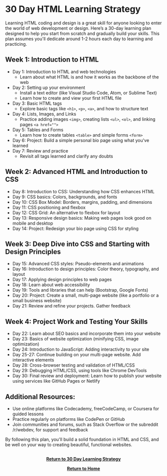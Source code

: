 # 30 Day HTML Learning Strategy

Learning HTML coding and design is a great skill for anyone looking to enter the world of web development or design. Here’s a 30-day learning plan designed to help you start from scratch and gradually build your skills. This plan assumes you'll dedicate around 1-2 hours each day to learning and practicing.

<h2>Week 1: Introduction to HTML</h2>

- Day 1: Introduction to HTML and web technologies
    - Learn about what HTML is and how it works as the backbone of the web
- Day 2: Setting up your environment
    - Install a text editor (like Visual Studio Code, Atom, or Sublime Text)
    - Learn how to create and view your first HTML file
- Day 3: Basic HTML tags
    - Explore basic tags like ```<h1>```, ```<p>```, ```<a>```, and how to structure text
- Day 4: Lists, Images, and Links
    - Practice adding images ```<img>```, creating lists ```<ul>```, ```<ol>```, and linking pages ```<a href="">```
- Day 5: Tables and Forms
    - Learn how to create tables ```<table>``` and simple forms ```<form>```
- Day 6: Project: Build a simple personal bio page using what you've learned
- Day 7: Review and practice
    - Revisit all tags learned and clarify any doubts

<h2>Week 2: Advanced HTML and Introduction to CSS</h2>

- Day 8: Introduction to CSS: Understanding how CSS enhances HTML
- Day 9: CSS basics: Colors, backgrounds, and fonts
- Day 10: CSS Box Model: Borders, margins, padding, and dimensions
- Day 11: CSS positioning and flexbox
- Day 12: CSS Grid: An alternative to flexbox for layout
- Day 13: Responsive design basics: Making web pages look good on mobile and desktop
- Day 14: Project: Redesign your bio page using CSS for styling

<h2>Week 3: Deep Dive into CSS and Starting with Design Principles</h2>

- Day 15: Advanced CSS styles: Pseudo-elements and animations
- Day 16: Introduction to design principles: Color theory, typography, and layout
- Day 17: Applying design principles to web pages
- Day 18: Learn about web accessibility
- Day 19: Tools and libraries that can help (Bootstrap, Google Fonts)
- Day 20: Project: Create a small, multi-page website (like a portfolio or a small business website)
- Day 21: Review and refine your projects. Gather feedback

<h2>Week 4: Project Work and Testing Your Skills</h2>

- Day 22: Learn about SEO basics and incorporate them into your website
- Day 23: Basics of website optimization (minifying CSS, image optimization)
- Day 24: Introduction to JavaScript: Adding interactivity to your site
- Day 25-27: Continue building on your multi-page website. Add interactive elements
- Day 28: Cross-browser testing and validation of HTML/CSS
- Day 29: Debugging HTML/CSS, using tools like Chrome DevTools
- Day 30: Final review and deployment: Learn how to publish your website using services like GitHub Pages or Netlify

<h2>Additional Resources:</h2>

- Use online platforms like Codecademy, freeCodeCamp, or Coursera for guided lessons
- Practice regularly on platforms like CodePen or GitHub
- Join communities and forums, such as Stack Overflow or the subreddit /r/webdev, for support and feedback

By following this plan, you'll build a solid foundation in HTML and CSS, and be well on your way to creating beautiful, functional websites.

<h2></h2>
<p align="center">
  <a href="https://github.com/rlangc/30-Day-Learning.git"><b>Return to 30 Day Learning Strategy</b></a>
<p align="center">
  <a href="https://github.com/rlangc"><b>Return to Home</b></a>

